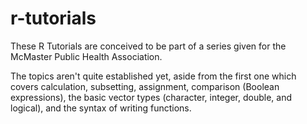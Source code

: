# r-tutorials

These R Tutorials are conceived to be part of a series given for the McMaster Public Health Association.

The topics aren't quite established yet, aside from the first one which covers calculation, subsetting, assignment, comparison (Boolean expressions), the basic vector types (character, integer, double, and logical), and the syntax of writing functions.
